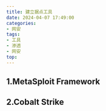 ```yaml
---
title: 建立据点工具
date: 2024-04-07 17:49:00
categories: 
- 网安
tags: 
- 工具
- 渗透
- 网安
top: 
---
```

## 1.MetaSploit Framework
## 2.Cobalt Strike